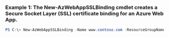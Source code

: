 ### Example 1: The New-AzWebAppSSLBinding cmdlet creates a Secure Socket Layer (SSL) certificate binding for an Azure Web App.
```powershell
PS C:\> New-AzWebAppSSLBinding -Name www.contoso.com -ResourceGroupName ContosoResourceGroup -SslState Disabled -Thumbprint E3A38EBA60CAA1C162785A2E1C44A15AD450199C3 -WebAppName ContosoWebApp
```

